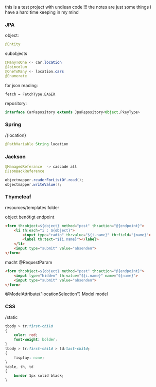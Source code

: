 
this is a test project with undlean code !!! 
the notes are just some things i have a hard time keeping in my mind

<h3>JPA</h3>
object:

```java
@Entity
```
subobjects
```java
@ManyToOne <- car.location
@Joincolum
@OneToMany <- location.cars
@Enumerate
```
for json reading:
```
fetch = FetchType.EAGER
```

repository:

```java
interface CarRepository extends JpaRepository<Object,PkeyType>
```

<h3>Spring</h3>
/{location}

```java
@PathVariable String location
```


<h3>Jackson</h3>

```java
@ManagedReferance  -> cascade all
@JsonBackReference
```

```java
objectmapper.readerForListOf.read();
objectmapper.writeValue();
```

<h3>Thymeleaf</h3>
resources/templates folder

object benötigt endpoint
```html
<form th:object=${object} method="post" th:action="@{endpoint}">
	<li th:each="i : ${object}">
		<input type="radio" th:value="${i.name}" th:field="{name}">
		<label th:text="${i.name}"></label>
	</li>
	<input type="submit" value="absenden">
</form>
```


macht @RequestParam
```html
<form th:object=${object} method="post" th:action="@{endpoint}">
	<input type="hidden" th:value="${i.name}" name="${name}">
	<input type="submit" value="absenden">
</form>
```


@ModelAttribute("locationSelection")
Model model

<h3>CSS</h3>
/static

```css
tbody > tr:first-child
{
	color: red;
	font-weight: bolder;
}
tbody > tr:first-child > td:last-child;
{
	fisplay: none;
}
table, th, td
{
	border 1px solid black;
}
```